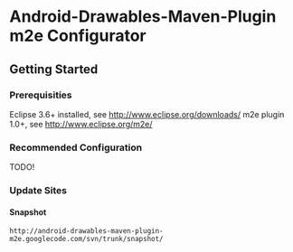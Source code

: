 # Android-Drawables-Maven-Plugin m2e Configurator

## Getting Started

### Prerequisities

Eclipse 3.6+ installed, see http://www.eclipse.org/downloads/
m2e plugin 1.0+, see http://www.eclipse.org/m2e/

### Recommended Configuration ###

TODO!

### Update Sites

#### Snapshot ####

```http://android-drawables-maven-plugin-m2e.googlecode.com/svn/trunk/snapshot/```